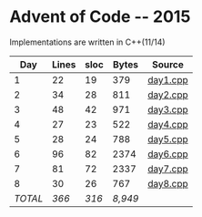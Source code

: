 # Advent of Code -- 2015

Implementations are written in C++(11/14)

| Day | Lines | sloc | Bytes | Source |
|-----|-------|------|-------|--------|
|   1 |    22 |   19 |   379 | [day1.cpp](https://github.com/willkill07/adventofcode/blob/master/src/day1.cpp) |
|   2 |    34 |   28 |   811 | [day2.cpp](https://github.com/willkill07/adventofcode/blob/master/src/day2.cpp) |
|   3 |    48 |   42 |   971 | [day3.cpp](https://github.com/willkill07/adventofcode/blob/master/src/day3.cpp) |
|   4 |    27 |   23 |   522 | [day4.cpp](https://github.com/willkill07/adventofcode/blob/master/src/day4.cpp) |
|   5 |    28 |   24 |   788 | [day5.cpp](https://github.com/willkill07/adventofcode/blob/master/src/day5.cpp) |
|   6 |    96 |   82 |  2374 | [day6.cpp](https://github.com/willkill07/adventofcode/blob/master/src/day6.cpp) |
|   7 |    81 |   72 |  2337 | [day7.cpp](https://github.com/willkill07/adventofcode/blob/master/src/day7.cpp) |
|   8 |    30 |   26 |   767 | [day8.cpp](https://github.com/willkill07/adventofcode/blob/master/src/day8.cpp) |
| *TOTAL* | *366* | *316* | *8,949* | |
